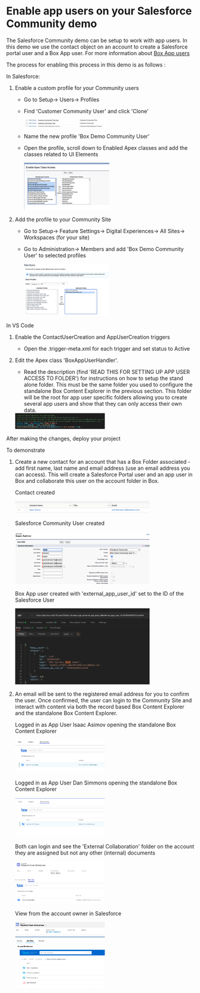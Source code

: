 # Enable app users on your Salesforce Community demo
The Salesforce Community demo can be setup to work with app users. In this demo we use the contact object on an account to create a Salesforce portal user and a Box App user. For more information about [Box App users](https://developer.box.com/guides/getting-started/user-types/app-users/)

The process for enabling this process in this demo is as follows :

In Salesforce:

1. Enable a custom profile for your Community users
    - Go to Setup-> Users-> Profiles
    - Find 'Customer Community User' and click 'Clone'

        <img src="/images/28-clone.png" width="50%" height="50%">

    - Name the new profile 'Box Demo Community User' 
    - Open the profile, scroll down to Enabled Apex classes and add the classes related to UI Elements
    
        <img src="/images/26-apexclasses.png" width="50%" height="50%">

2. Add the profile to your Community Site
    - Go to Setup-> Feature Settings-> Digital Experiences-> All Sites-> Workspaces (for your site)
    - Go to Administration-> Members and add 'Box Demo Community User' to selected profiles

         <img src="/images/27-memberssite.png" width="50%" height="50%">

In VS Code

1. Enable the ContactUserCreation and AppUserCreation triggers
    - Open the .trigger-meta.xml for each trigger and set status to Active
2. Edit the Apex class 'BoxAppUserHandler'. 
    - Read the description (find 'READ THIS FOR SETTING UP APP USER ACCESS TO FOLDER') for instructions on how to setup the stand alone folder. This must be the same folder you used to configure the standalone Box Content Explorer in the previous section. This folder will be the root for app user specific folders allowing you to create several app users and show that they can only access their own data. 

    <img src="/images/29-appuserapex.png" width="50%" height="50%">


After making the changes, deploy your project

To demonstrate

1. Create a new contact for an account that has a Box Folder associated - add first name, last name and email address (use an email address you can access). This will create a Salesforce Portal user and an app user in Box and collaborate this user on the account folder in Box.

    Contact created
    
    <img src="/images/31-contact.png" width="75%" height="75%">

    Salesforce Community User created

    <img src="/images/32-sfuser.png" width="75%" height="75%">

    Box App user created with 'external_app_user_id' set to the ID of the Salesforce User

    <img src="/images/33-appuser.png" width="75%" height="75%">

2. An email will be sent to the registered email address for you to confirm the user. Once confirmed, the user can login to the Community Site and interact with content via both the record based Box Content Explorer and the standalone Box Content Explorer.

    Logged in as App User Isaac Asimov opening the standalone Box Content Explorer

    <img src="/images/34-ia.png" width="50%" height="50%">

    Logged in as App User Dan Simmons opening the standalone Box Content Explorer

    <img src="/images/35-dsi.png" width="50%" height="50%">

    Both can login and see the 'External Collaboration' folder on the account they are assigned but not any other (internal) documents

    <img src="/images/36-acc.png" width="50%" height="50%">

    View from the account owner in Salesforce

    <img src="/images/37-sfacc.png" width="50%" height="50%">